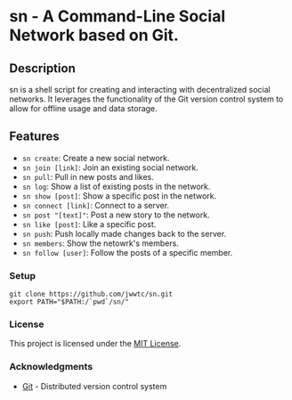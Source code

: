 # sn - A Command-Line Social Network based on Git.

## Description

sn is a shell script for creating and interacting with decentralized social networks. It leverages the functionality of the Git version control system to allow for offline usage and data storage.

## Features

- `sn create`: Create a new social network.
- `sn join [link]`: Join an existing social network.
- `sn pull`: Pull in new posts and likes.
- `sn log`: Show a list of existing posts in the network.
- `sn show [post]`: Show a specific post in the network.
- `sn connect [link]`: Connect to a server.
- `sn post "[text]"`: Post a new story to the network.
- `sn like [post]`: Like a specific post.
- `sn push`: Push locally made changes back to the server.
- `sn members`: Show the netowrk's members.
- `sn follow [user]`: Follow the posts of a specific member.

### Setup

```
git clone https://github.com/jwwtc/sn.git
export PATH="$PATH:/`pwd`/sn/"
```

### License

This project is licensed under the [MIT License](https://github.com/jwwtc/sn/blob/master/LICENSE).

### Acknowledgments

- [Git](https://git-scm.com/) - Distributed version control system
